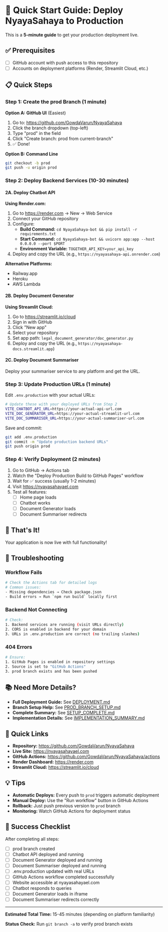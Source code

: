# 🚀 Quick Start Guide: Deploy NyayaSahaya to Production

This is a **5-minute guide** to get your production deployment live.

## ✅ Prerequisites
- [ ] GitHub account with push access to this repository
- [ ] Accounts on deployment platforms (Render, Streamlit Cloud, etc.)

## 📋 Quick Steps

### Step 1: Create the prod Branch (1 minute)

**Option A: GitHub UI** (Easiest)
1. Go to: https://github.com/GowdaVarun/NyayaSahaya
2. Click the branch dropdown (top-left)
3. Type "prod" in the field
4. Click "Create branch: prod from current-branch"
5. ✅ Done!

**Option B: Command Line**
```bash
git checkout -b prod
git push -u origin prod
```

### Step 2: Deploy Backend Services (10-30 minutes)

#### 2A. Deploy Chatbot API

**Using Render.com:**
1. Go to https://render.com → New → Web Service
2. Connect your GitHub repository
3. Configure:
   - **Build Command:** `cd NyayaSahaya-bot && pip install -r requirements.txt`
   - **Start Command:** `cd NyayaSahaya-bot && uvicorn app:app --host 0.0.0.0 --port $PORT`
   - **Environment Variable:** `TOGETHER_API_KEY=your_api_key`
4. Deploy and copy the URL (e.g., `https://nyayasahaya-api.onrender.com`)

**Alternative Platforms:**
- Railway.app
- Heroku
- AWS Lambda

#### 2B. Deploy Document Generator

**Using Streamlit Cloud:**
1. Go to https://streamlit.io/cloud
2. Sign in with GitHub
3. Click "New app"
4. Select your repository
5. Set app path: `legal_document_generator/doc_generator.py`
6. Deploy and copy the URL (e.g., `https://nyayasahaya-docs.streamlit.app`)

#### 2C. Deploy Document Summariser

Deploy your summariser service to any platform and get the URL.

### Step 3: Update Production URLs (1 minute)

Edit `.env.production` with your actual URLs:

```bash
# Update these with your deployed URLs from Step 2
VITE_CHATBOT_API_URL=https://your-actual-api-url.com
VITE_DOC_GENERATOR_URL=https://your-actual-streamlit-url.com
VITE_DOC_SUMMARISER_URL=https://your-actual-summariser-url.com
```

Save and commit:
```bash
git add .env.production
git commit -m "Update production backend URLs"
git push origin prod
```

### Step 4: Verify Deployment (2 minutes)

1. Go to GitHub → Actions tab
2. Watch the "Deploy Production Build to GitHub Pages" workflow
3. Wait for ✅ success (usually 1-2 minutes)
4. Visit https://nyayasahayael.com
5. Test all features:
   - [ ] Home page loads
   - [ ] Chatbot works
   - [ ] Document Generator loads
   - [ ] Document Summariser redirects

## 🎉 That's It!

Your application is now live with full functionality!

## 🐛 Troubleshooting

### Workflow Fails
```bash
# Check the Actions tab for detailed logs
# Common issues:
- Missing dependencies → Check package.json
- Build errors → Run `npm run build` locally first
```

### Backend Not Connecting
```bash
# Check:
1. Backend services are running (visit URLs directly)
2. CORS is enabled in backend for your domain
3. URLs in .env.production are correct (no trailing slashes)
```

### 404 Errors
```bash
# Ensure:
1. GitHub Pages is enabled in repository settings
2. Source is set to "GitHub Actions"
3. prod branch exists and has been pushed
```

## 📚 Need More Details?

- **Full Deployment Guide:** See [DEPLOYMENT.md](./DEPLOYMENT.md)
- **Branch Setup Help:** See [PROD_BRANCH_SETUP.md](./PROD_BRANCH_SETUP.md)
- **Complete Summary:** See [SETUP_COMPLETE.md](./SETUP_COMPLETE.md)
- **Implementation Details:** See [IMPLEMENTATION_SUMMARY.md](./IMPLEMENTATION_SUMMARY.md)

## 🔗 Quick Links

- **Repository:** https://github.com/GowdaVarun/NyayaSahaya
- **Live Site:** https://nyayasahayael.com
- **GitHub Actions:** https://github.com/GowdaVarun/NyayaSahaya/actions
- **Render Dashboard:** https://render.com
- **Streamlit Cloud:** https://streamlit.io/cloud

## 💡 Tips

- **Automatic Deploys:** Every push to `prod` triggers automatic deployment
- **Manual Deploy:** Use the "Run workflow" button in GitHub Actions
- **Rollback:** Just push previous version to `prod` branch
- **Monitoring:** Watch GitHub Actions for deployment status

## 🎯 Success Checklist

After completing all steps:
- [ ] prod branch created
- [ ] Chatbot API deployed and running
- [ ] Document Generator deployed and running
- [ ] Document Summariser deployed and running
- [ ] .env.production updated with real URLs
- [ ] GitHub Actions workflow completed successfully
- [ ] Website accessible at nyayasahayael.com
- [ ] Chatbot responds to queries
- [ ] Document Generator loads in iframe
- [ ] Document Summariser redirects correctly

---

**Estimated Total Time:** 15-45 minutes (depending on platform familiarity)

**Status Check:** Run `git branch -a` to verify prod branch exists
